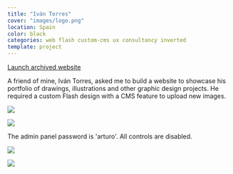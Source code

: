 ```yaml
---
title: "Iván Torres"
cover: "images/logo.png"
location: Spain
color: black
categories: web flash custom-cms ux consultancy inverted
template: project
---
```


<p class="align-center">
<a class="btn external" role="button" href="http://work.joanmira.com/webs/ivantorres" target="_blank">Launch archived website</a>
</p>

A friend of mine, Iván Torres, asked me to build a website to showcase his portfolio of drawings, illustrations and other graphic design projects. He required a custom Flash design with a CMS feature to upload new images.

![](/work/ivan-torres/images/1.png)

![](/work/ivan-torres/images/2.png)

The admin panel password is 'arturo'. All controls are disabled.

![](/work/ivan-torres/images/3.jpg)

![](/work/ivan-torres/images/4.jpg)
